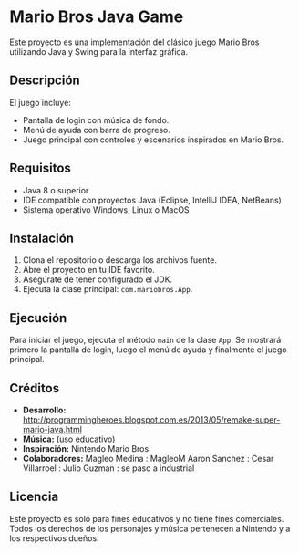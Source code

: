 # Mario Bros Java Game

Este proyecto es una implementación del clásico juego Mario Bros utilizando Java y Swing para la interfaz gráfica.

## Descripción

El juego incluye:
- Pantalla de login con música de fondo.
- Menú de ayuda con barra de progreso.
- Juego principal con controles y escenarios inspirados en Mario Bros.

## Requisitos

- Java 8 o superior
- IDE compatible con proyectos Java (Eclipse, IntelliJ IDEA, NetBeans)
- Sistema operativo Windows, Linux o MacOS

## Instalación

1. Clona el repositorio o descarga los archivos fuente.
2. Abre el proyecto en tu IDE favorito.
3. Asegúrate de tener configurado el JDK.
4. Ejecuta la clase principal: `com.mariobros.App`.

## Ejecución

Para iniciar el juego, ejecuta el método `main` de la clase `App`. Se mostrará primero la pantalla de login, luego el menú de ayuda y finalmente el juego principal.

## Créditos

- **Desarrollo:** 
http://programmingheroes.blogspot.com.es/2013/05/remake-super-mario-java.html
- **Música:** 
(uso educativo)
- **Inspiración:** 
Nintendo Mario Bros
- **Colaboradores:** 
Magleo Medina : MagleoM
Aaron Sanchez : 
Cesar Villarroel : 
Julio Guzman : se paso a industrial 

## Licencia

Este proyecto es solo para fines educativos y no tiene fines comerciales. Todos los derechos de los personajes y música pertenecen a Nintendo y a los respectivos dueños.
